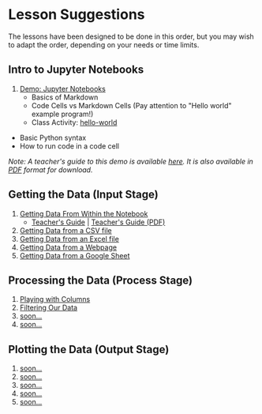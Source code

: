 # Lesson Suggestions

The lessons have been designed to be done in this order, but you may wish to adapt the order, depending on your needs or time limits.

## Intro to Jupyter Notebooks

1. [Demo: Jupyter Notebooks](Demos/jupyter-notebook-demo.ipynb)
   * Basics of Markdown
   * Code Cells vs Markdown Cells (Pay attention to "Hello world" example program!) 
   * Class Activity: [hello-world](Activities/hello-world.ipynb)
 * Basic Python syntax
 * How to run code in a code cell

*Note: A teacher's guide to this demo is available [here](Demos/Guides/jupyter-notebook-demo-guide.md). It is also available in [PDF](Demos/Guides/jupyter-notebook-demo-guide.pdf) format for download.*

## Getting the Data (Input Stage)

1. [Getting Data From Within the Notebook](Demos/where-can-we-get-data-from-internal.ipynb) 
   * [Teacher's Guide](Demos/Guides/where-can-we-get-data-from-internal-guide.md) | [Teacher's Guide (PDF)](Demos/Guides/jupyter-notebook-demo-guide.pdf)
2. [Getting Data from a CSV file](Demos/where-can-we-get-data-from-csv.ipynb)
3. [Getting Data from an Excel file](Demos/where-can-we-get-data-from-excel.ipynb)
4. [Getting Data from a Webpage](Demos/where-can-we-get-data-from-webpage.ipynb)
5. [Getting Data from a Google Sheet](Demos/where-can-we-get-data-from-google-sheet.ipynb)

## Processing the Data (Process Stage)

1. [Playing with Columns](Demos/01-01-columns.ipynb)
2. [Filtering Our Data](Demos/01-02-filtering-data.ipynb)
3. [soon...](Demos/01-03-sorting-data.ipynb)
4. [soon...](Demos/03-03-new-columns.ipynb)

## Plotting the Data (Output Stage)

1. [soon...](Demos/02-01-bar-graphs.ipynb)
2. [soon...](Demos/02-02-scatter-plots.ipynb)
3. [soon...](Demos/02-03-pie-charts.ipynb)
4. [soon...](Demos/03-01-histograms.ipynb)
5. [soon...](Demos/03-02-statistics.ipynb)